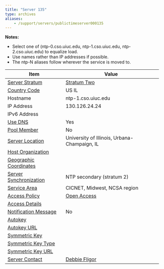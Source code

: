 ```yaml
---
title: "Server 135"
type: archives
aliases:
    - /support/servers/publictimeserver000135
---
```


**Notes:** 

* Select one of (ntp-0.cso.uiuc.edu, ntp-1.cso.uiuc.edu, ntp-2.cso.uiuc.edu) to equalize load.
* Use names rather than IP addresses if possible.
* The ntp-N aliases follow wherever the service is moved to. 

| Item | Value |
| ----- | ----- |
| [Server Stratum](/support/servers/serverstratum) | [Stratum Two](/support/servers/stratumtwotimeservers) |
| [Country Code](/support/servers/countrycode) | US IL |
| Hostname |  ntp-1.cso.uiuc.edu  |
| IP Address |  130.126.24.24  |
| IPv6 Address | |
| [Use DNS](/support/servers/usedns) | Yes |
| [Pool Member](/support/servers/poolmember) | No |
| [Server Location](/support/servers/serverlocation) |  University of Illinois, Urbana-Champaign, IL |
| [Host Organization](/support/servers/hostorganization) | |
| [ Geographic Coordinates](/support/servers/geographiccoordinates) |  |
| [Server Synchronization](/support/servers/serversynchronization) |  NTP secondary (stratum 2) |
| [Service Area](/support/servers/servicearea) |  CICNET, Midwest, NCSA region |
| [Access Policy](/support/servers/accesspolicy) | [Open Access](/support/servers/openaccess) |
| [Access Details](/support/servers/accessdetails) |  |
| [Notification Message](/support/servers/notificationmessage) | No |
| [Autokey](/support/servers/autokey) |  |
| [Autokey URL](/support/servers/autokeyurl) | |
| [Symmetric Key](/support/servers/symmetrickey) | |
| [Symmetric Key Type](/support/servers/symmetrickeytype) | |
| [Symmetric Key URL](/support/servers/symmetrickeyurl) | |
| [Server Contact](/support/servers/servercontact) | [Debbie Fligor](mailto:fligor@illinois.edu) |